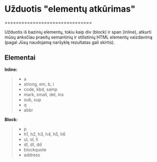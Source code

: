# Užduotis "elementų atkūrimas"
===============================

Užduotis iš bazinių elementų, tokiu kaip div (block) ir span (inline), atkurti mūsų anksčiau praeitų semantinių ir stilistinių HTML elementų vaizdavimą (pagal Jūsų naudojamą naršyklę rezultatas gali skirtis).

## Elementai

**Inline:**

> - a
> - strong, em, b, i
> - code, kbd, samp
> - mark, small, del, ins
> - sub, sup
> - q
> - abbr

**Block:**

> - p
> - h1, h2, h3, h4, h5, h6
> - ul, ol, li
> - dl, dt, dd
> - blockquote
> - address
